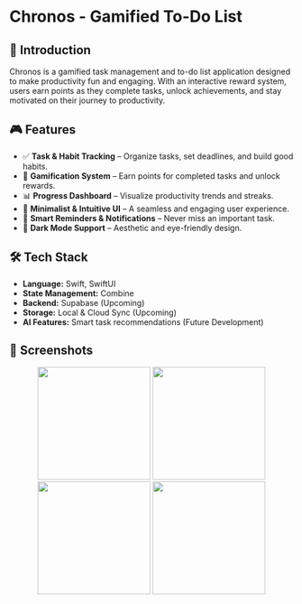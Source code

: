 # Chronos - Gamified To-Do List

## 🚀 Introduction
Chronos is a gamified task management and to-do list application designed to make productivity fun and engaging. With an interactive reward system, users earn points as they complete tasks, unlock achievements, and stay motivated on their journey to productivity.

## 🎮 Features
- ✅ **Task & Habit Tracking** – Organize tasks, set deadlines, and build good habits.
- 🎯 **Gamification System** – Earn points for completed tasks and unlock rewards.
- 📊 **Progress Dashboard** – Visualize productivity trends and streaks.
- 🎨 **Minimalist & Intuitive UI** – A seamless and engaging user experience.
- 🔔 **Smart Reminders & Notifications** – Never miss an important task.
- 🌙 **Dark Mode Support** – Aesthetic and eye-friendly design.

## 🛠 Tech Stack
- **Language:** Swift, SwiftUI
- **State Management:** Combine
- **Backend:** Supabase (Upcoming)
- **Storage:** Local & Cloud Sync (Upcoming)
- **AI Features:** Smart task recommendations (Future Development)

## 📸 Screenshots
<p align="center">
    <img src="https://github.com/user-attachments/assets/0a8fee17-0c66-4640-bba4-b0578b947f34" width="200">
    <img src="https://github.com/user-attachments/assets/46a493ed-efb4-4185-8335-174334507dae" width="200">
    <img src="https://github.com/user-attachments/assets/7ea4d87b-9fb6-4f5c-b1b8-79bcb0a16277" width="200">
    <img src="https://github.com/user-attachments/assets/bba6aaf4-f0e5-4146-bb15-74f7f85cec26" width="200">
</p>


